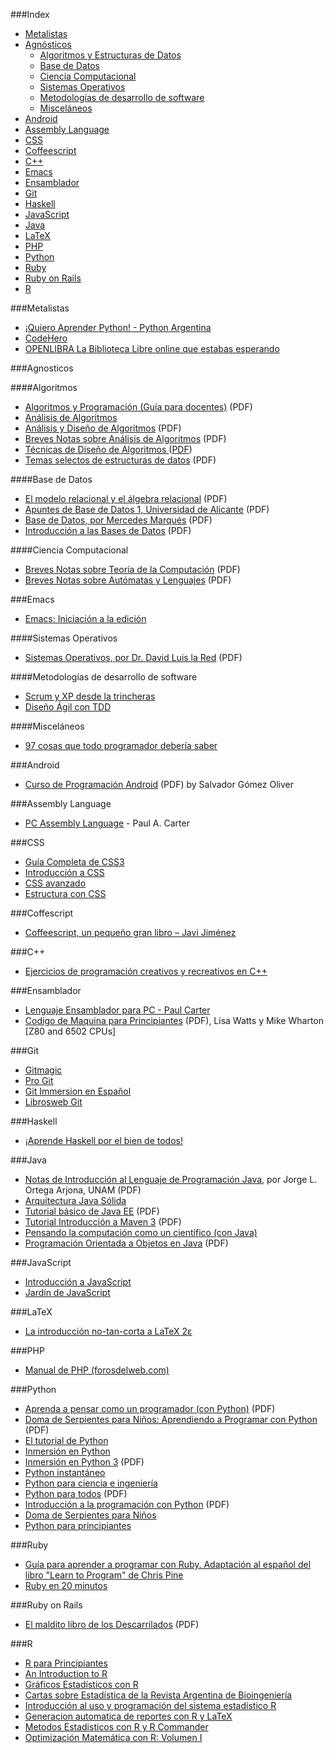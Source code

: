 ###Index
* [Metalistas](#metalistas)
* [Agnósticos](#agnosticos)
    * [Algoritmos y Estructuras de Datos](#algoritmos)
    * [Base de Datos](#base-de-datos)
    * [Ciencia Computacional](#ciencia-computacional)
    * [Sistemas Operativos](#sistemas-operativos)
    * [Metodologías de desarrollo de software](#metodolog%C3%ADas-de-desarrollo-de-software)
    * [Misceláneos](#miscelaneos)
* [Android](#android)
* [Assembly Language](#assembly-language)
* [CSS](#CSS)
* [Coffeescript](#Coffee)
* [C++](#c)
* [Emacs](#emacs)
* [Ensamblador](#ensamblador)
* [Git](#git)
* [Haskell](#haskell)
* [JavaScript](#javascript)
* [Java](#java)
* [LaTeX](#latex)
* [PHP](#php)
* [Python](#python)
* [Ruby](#ruby)
* [Ruby on Rails](#ruby-on-rails)
* [R](#R)

###Metalistas

* [¡Quiero Aprender Python! - Python Argentina](http://python.org.ar/AprendiendoPython)
* [CodeHero](http://codehero.co/)
* [OPENLIBRA La Biblioteca Libre online que estabas esperando](http://www.etnassoft.com/biblioteca/)

###Agnosticos

####Algoritmos
* [Algoritmos y Programación (Guía para docentes)](http://www.eduteka.org/pdfdir/AlgoritmosProgramacion.pdf) (PDF)
* [Análisis de Algoritmos](http://docencia.izt.uam.mx/pece/pagina_academica/AA/indexa.html)
* [Análisis y Diseño de Algoritmos](http://www.aliatuniversidades.com.mx/bibliotecasdigitales/pdf/sistemas/Analisis_y_disenio_de_algoritmos.pdf) (PDF)
* [Breves Notas sobre Análisis de Algoritmos](http://www.matematicas.unam.mx/jloa/publicaciones/analisisdeAlgoritmos.pdf) (PDF)
* [Técnicas de Diseño de Algoritmos ](http://www.lcc.uma.es/~av/Libro/indice.html) ([PDF](http://www.lcc.uma.es/%7eav/Libro/Libro.zip))
* [Temas selectos de estructuras de datos](http://www.matematicas.unam.mx/jloa/publicaciones/estructurasdeDatos.pdf) (PDF)

####Base de Datos
* [El modelo relacional y el álgebra relacional](http://ocw.uoc.edu/computer-science-technology-and-multimedia/bases-de-datos/bases-de-datos/P06_M2109_02148.pdf) (PDF)
* [Apuntes de Base de Datos 1, Universidad de Alicante](http://rua.ua.es/dspace/bitstream/10045/2990/1/ApuntesBD1.pdf) (PDF)
* [Base de Datos, por Mercedes Marqués](http://www.uji.es/bin/publ/edicions/bdatos.pdf) (PDF)
* [Introducción a las Bases de Datos](http://ocw.uoc.edu/computer-science-technology-and-multimedia/bases-de-datos/bases-de-datos/P06_M2109_02147.pdf) (PDF)

####Ciencia Computacional
* [Breves Notas sobre Teoría de la Computación](http://www.matematicas.unam.mx/jloa/publicaciones/teoria.pdf) (PDF)
* [Breves Notas sobre Autómatas y Lenguajes](http://www.matematicas.unam.mx/jloa/publicaciones/automatasyLenguajes.pdf) (PDF)

###Emacs
* [Emacs: Iniciación a la edición](http://www.rpublica.net/emacs/emacs.html)

####Sistemas Operativos
* [Sistemas Operativos, por Dr. David Luis la Red](http://exa.unne.edu.ar/depar/areas/informatica/SistemasOperativos/sistope2.PDF) (PDF)

####Metodologías de desarrollo de software
* [Scrum y XP desde la trincheras](http://www.proyectalis.com/wp-content/uploads/2008/02/scrum-y-xp-desde-las-trincheras.pdf)
* [Diseño Ágil con TDD](http://www.dirigidoportests.com/el-libro)

####Misceláneos
* [97 cosas que todo programador debería saber](http://97cosas.com/programador)

###Android
* [Curso de Programación Android](http://www.sgoliver.net/blog/wp-content/uploads/2011/11/Manual-Programacion-Android-SgoliverNet-v3-muestra.zip) (PDF) by Salvador Gómez Oliver

###Assembly Language

* [PC Assembly Language](http://drpaulcarter.com/pcasm/) - Paul A. Carter


###CSS
* [Guía Completa de CSS3](http://www.etnassoft.com/biblioteca/guia-completa-de-css3/)
* [Introducción a CSS](http://librosweb.es/css/)
* [CSS avanzado](http://librosweb.es/css_avanzado/)
* [Estructura con CSS](http://es.learnlayout.com/)


###Coffescript
* [Coffeescript, un pequeño gran libro – Javi Jiménez](https://leanpub.com/coffeescript)

###C++
* [Ejercicios de programación creativos y recreativos en C++](http://antares.sip.ucm.es/cpareja/libroCPP/)

###Ensamblador

* [Lenguaje Ensamblador para PC - Paul Carter](http://drpaulcarter.com/pcasm/)
* [Codigo de Maquina para Principiantes](http://www.worldofspectrum.org/infoseekid.cgi?id=2000227) (PDF), Lisa Watts y Mike Wharton [Z80 and 6502 CPUs]


###Git

* [Gitmagic](http://www-cs-students.stanford.edu/~blynn/gitmagic/intl/es/)
* [Pro Git](http://git-scm.com/book/es)
* [Git Immersion en Español](http://gitimmersion.mx)
* [Librosweb Git](http://librosweb.es/pro_git/)

###Haskell

* [¡Aprende Haskell por el bien de todos!](http://aprendehaskell.es/main.html)

###Java

* [Notas de Introducción al Lenguaje de Programación Java](http://www.matematicas.unam.mx/jloa/publicaciones/introduccionJava.pdf), por Jorge L. Ortega Arjona, UNAM (PDF)
* [Arquitectura Java Sólida](http://www.arquitecturajava.com/)
* [Tutorial básico de Java EE](http://www.javahispano.org/storage/contenidos/JavaEE.pdf) (PDF)
* [Tutorial Introducción a Maven 3](http://www.javahispano.org/storage/contenidos/Tutorial_de_Maven_3_Erick_Camacho.pdf) (PDF)
* [Pensando la computación como un científico (con Java)](http://www.ungs.edu.ar/areas/publicaciones/476/pensando-la-computacion-como-un-cientifico.html)
* [Programación Orientada a Objetos en Java](http://fcasua.contad.unam.mx/apuntes/interiores/docs/98/opt/java.pdf) (PDF)

###JavaScript

* [Introducción a JavaScript](http://librosweb.es/javascript/)
* [Jardín de JavaScript](http://bonsaiden.github.io/JavaScript-Garden/es)

###LaTeX

* [La introducción no-tan-corta a LaTeX 2ε](http://www.ctan.org/tex-archive/info/lshort/spanish)

###PHP
* [Manual de PHP (forosdelweb.com)](http://www.forosdelweb.com/wiki/Manual_de_PHP)

###Python

* [Aprenda a pensar como un programador (con Python)](http://web.ballardini.com.ar/ai/raw-attachment/wiki/BibliografiaPython/thinkCSpy-es.pdf) (PDF)
* [Doma de Serpientes para Niños: Aprendiendo a Programar con Python](http://www.biblioteca-digital.net.ve/wordpress/wp-content/uploads/2009/09/swfk-es-linux-0.0.2.pdf) (PDF)
* [El tutorial de Python](http://tutorialpython.com.ar)
* [Inmersión en Python](http://es.diveintopython.net/toc.html)
* [Inmersión en Python 3](http://inmersionenpython3.googlecode.com/files/inmersionEnPython3.0.11.pdf) (PDF)
* [Python instantáneo](http://www.arrakis.es/~rapto/AprendaPython.html)
* [Python para ciencia e ingeniería](https://github.com/mgaitan/python-ingenieria)
* [Python para todos](https://launchpadlibrarian.net/18980633/Python%20para%20todos.pdf) (PDF)
* [Introducción a la programación con Python](http://www.uji.es/bin/publ/edicions/ippython.pdf) (PDF)
* [Doma de Serpientes para Niños](http://code.google.com/p/swfk-es/)
* [Python para principiantes](http://librosweb.es/libro/python/)

###Ruby

* [Guía para aprender a programar con Ruby. Adaptación al español del libro "Learn to Program" de Chris Pine](https://github.com/rubyperu/aprende.a.programar)
* [Ruby en 20 minutos](https://www.ruby-lang.org/es/documentation/quickstart/)

###Ruby on Rails

* [El maldito libro de los Descarrilados](http://yottabi.com/mld.pdf) (PDF)

###R
* [R para Principiantes](http://cran.r-project.org/doc/contrib/rdebuts_es.pdf)
* [An Introduction to R](http://cran.r-project.org/doc/contrib/R-intro-1.1.0-espanol.1.pdf)
* [Gráficos Estadísticos con R](http://cran.r-project.org/doc/contrib/grafi3.pdf)
* [Cartas sobre Estadística de la Revista Argentina de Bioingeniería](http://cran.r-project.org/doc/contrib/Risk-Cartas-sobre-Estadistica.pdf)
* [Introducción al uso y programación del sistema estadístico R](http://cran.r-project.org/doc/contrib/curso-R.Diaz-Uriarte.pdf)
* [Generacion automatica de reportes con R y LaTeX](http://cran.r-project.org/doc/contrib/Rivera-Tutorial_Sweave.pdf)
* [Metodos Estadisticos con R y R Commander](http://cran.r-project.org/doc/contrib/Saez-Castillo-RRCmdrv21.pdf)
* [Optimización Matemática con R: Volumen I](http://cran.r-project.org/doc/contrib/Optimizacion_Matematica_con_R_Volumen_I.pdf)
